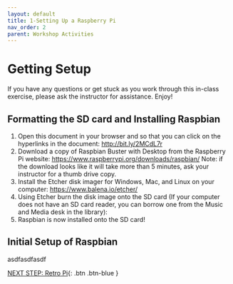 ```yaml
---
layout: default
title: 1-Setting Up a Raspberry Pi
nav_order: 2
parent: Workshop Activities
---
```


# Getting Setup

If you have any questions or get stuck as you work through this in-class exercise, please ask the instructor for assistance. Enjoy!

## Formatting the SD card and Installing Raspbian

1.  Open this document in your browser and so that you can click on the hyperlinks in the document:  http://bit.ly/2MCdL7r
2.  Download a copy of Raspbian Buster with Desktop from the Raspberry Pi website: https://www.raspberrypi.org/downloads/raspbian/  Note: if the download looks like it will take more than 5 minutes, ask your instructor for a thumb drive copy.
3.  Install the Etcher disk imager for Windows, Mac, and Linux on your computer: https://www.balena.io/etcher/
4.  Using Etcher burn the disk image onto the SD card (If your computer does not have an SD card reader, you can borrow one from the Music and Media desk in the library):
5.  Raspbian is now installed onto the SD card!

## Initial Setup of Raspbian

asdfasdfasdf

[NEXT STEP: Retro Pi](act-2.html){: .btn .btn-blue }
